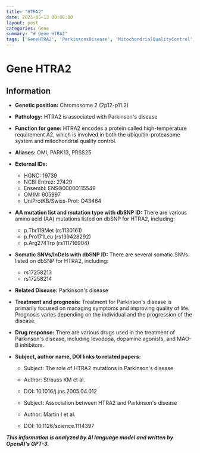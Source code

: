 ```yaml
---
title: "HTRA2"
date: 2023-05-13 00:00:00
layout: post
categories: Gene
summary: "# Gene HTRA2"
tags: ['GeneHTRA2', 'ParkinsonsDisease', 'MitochondrialQualityControl', 'Prognosis', 'DrugResponse', 'SNVs', 'dbSNP', 'ResearchPapers']
---
```


# Gene HTRA2

## Information

- **Genetic position:** Chromosome 2 (2p12-p11.2)
- **Pathology:** HTRA2 is associated with Parkinson's disease
- **Function for gene:** HTRA2 encodes a protein called high-temperature requirement A2, which is involved in both the ubiquitin-proteasome system and mitochondrial quality control.
- **Aliases:** OMI, PARK13, PRSS25
- **External IDs:**
    - HGNC: 19739
    - NCBI Entrez: 27429
    - Ensembl: ENSG00000115549
    - OMIM: 605997
    - UniProtKB/Swiss-Prot: O43464
- **AA mutation list and mutation type with dbSNP ID:** There are various amino acid (AA) mutations listed on dbSNP for HTRA2, including:
    - p.Thr119Met (rs1130161)
    - p.Pro171Leu (rs139428292)
    - p.Arg274Trp (rs111716904)
- **Somatic SNVs/InDels with dbSNP ID:** There are several somatic SNVs listed on dbSNP for HTRA2, including:
    - rs17258213
    - rs17258214
- **Related Disease:** Parkinson's disease
- **Treatment and prognosis:** Treatment for Parkinson's disease is primarily focused on managing symptoms and improving quality of life. Prognosis varies depending on the individual and the progression of the disease.
- **Drug response:** There are various drugs used in the treatment of Parkinson's disease, including levodopa, dopamine agonists, and MAO-B inhibitors.
- **Subject, author name, DOI links to related papers:**

   - Subject: The role of HTRA2 mutations in Parkinson's disease
   - Author: Strauss KM et al.
   - DOI: 10.1016/j.jns.2005.04.012

   - Subject: Association between HTRA2 and Parkinson's disease
   - Author: Martin I et al.
   - DOI: 10.1126/science.1114397

**_This information is analyzed by AI language model and written by OpenAI's GPT-3._**